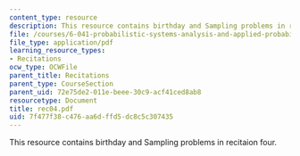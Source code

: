 ```yaml
---
content_type: resource
description: This resource contains birthday and Sampling problems in recitaion four.
file: /courses/6-041-probabilistic-systems-analysis-and-applied-probability-spring-2006/7f477f38c476aa6dffd5dc8c5c307435_rec04.pdf
file_type: application/pdf
learning_resource_types:
- Recitations
ocw_type: OCWFile
parent_title: Recitations
parent_type: CourseSection
parent_uid: 72e75de2-011e-beee-30c9-acf41ced8ab8
resourcetype: Document
title: rec04.pdf
uid: 7f477f38-c476-aa6d-ffd5-dc8c5c307435
---
```

This resource contains birthday and Sampling problems in recitaion four.


